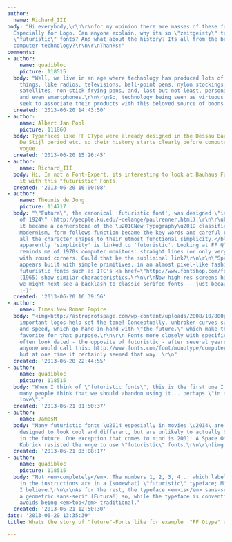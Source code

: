 ```yaml
---
author:
  name: Richard_III
body: "Hi everybody,\r\n\r\nfor my opinion there are masses of these fonts in use.
  Especially for Logo. Can anyone explain, why its so \"zeitgeisty\" to use these
  \"futuristic\" fonts? And what about the history? Its all from the beginning of
  computer technology?\r\n\r\nThanks!"
comments:
- author:
    name: quadibloc
    picture: 118515
  body: "Well, we live in an age where technology has produced lots of fun and useful
    things, like radios, televisions, ball-point pens, nylon stockings, communications
    satellites, non-stick frying pans, and, last but not least, personal computers
    and even smartphones.\r\n\r\nSo, technology being seen as virtuous, advertisers
    seek to associate their products with this beloved source of boons."
  created: '2013-06-20 14:43:50'
- author:
    name: Albert Jan Pool
    picture: 111860
  body: Typefaces like FF QType were already designed in the Dessau Bauhaus, during
    De Stijl period etc. so their history starts clearly before computers were en
    vogue.
  created: '2013-06-20 15:26:45'
- author:
    name: Richard_III
  body: Hi, Im not a Font-Expert, its interesting to look at Bauhaus Fonts and compare
    it with this "futuristic" Fonts.
  created: '2013-06-20 16:00:08'
- author:
    name: Theunis de Jong
    picture: 114717
  body: "\"Futura\", the canonical 'futuristic font', was designed \"in the summer
    of 1924\" (http://people.ku.edu/~delange/paulrenner.html).\r\n\r\nFrom that article:\r\n<blockquote>...
    it became a cornerstone of the \u201CNew Typography\u201D classified as Geometrical
    Modernism, form follows function became the key words and careful reasoning constrained
    all the character shapes to their utmost functional simplicity.</blockquote>\r\n\r\nSo
    apparently 'simplicity' is linked to 'futuristic'. Looking at FF QType, its design
    reminds me of 1970s computer monitors: straight lines (or only very subtly curved),
    with round corners. Could that be the subliminal link?\r\n\r\n\"Space Colony\"
    appears built with simple primitives, in an almost pixel-like fashion. Early 1960s
    futuristic fonts such as ITC's <a href=\"http://www.fontshop.com/fonts/family/countdown_itc/\">Countdown</a>
    (1965) show similar characteristics.\r\n\r\nNow high-res screens have become available
    we might next see a backlash to classic serifed fonts -- just because it is possible
    :-)"
  created: '2013-06-20 16:39:56'
- author:
    name: Times New Roman Empire
  body: "<img>http://astroprofspage.com/wp-content/uploads/2008/10/800px-nasa_worm_logo.png</img>\r\n\r\nCertain
    important logos help set the tone! Conceptually, unbroken curves suggest aerodymanics
    and speed, which go hand-in-hand with \"the future.\" which make them a perennial
    favorite for that purpose.\r\n\r\n Fonts more closely with specific technologies
    often look dated - the opposite of futuristic - after several years. I don't think
    anyone would call this: http://www.fonts.com/font/monotype/computer futuristic,
    but at one time it certainly seemed that way. \r\n"
  created: '2013-06-20 22:44:55'
- author:
    name: quadibloc
    picture: 118515
  body: "When I think of \"futuristic fonts\", this is the first one I think of:\r\n\r\n[[http://www.identifont.com/show?374]]\r\n\r\nbut
    many people think that we should abandon using it... perhaps \"in the name of
    love\"."
  created: '2013-06-21 01:50:37'
- author:
    name: JamesM
  body: "Many futuristic fonts \u2014 especially in movies \u2014\_are rather gimmicky,
    designed to look cool and different, but are unlikely to actually be used much
    in the future. One exception that comes to mind is 2001: A Space Odyssey, in which
    Kubrick resisted the urge to use \"futuristic\" fonts.\r\n\r\n[img:sites/default/files/old-images/2001_5460.jpg]"
  created: '2013-06-21 03:08:17'
- author:
    name: quadibloc
    picture: 118515
  body: "Not <em>completely</em>. The numbers 1, 2, 3, 4... which label the steps
    in the instructions are in a (somewhat) \"futuristic\" typeface; Microgramma,
    I believe.\r\n\r\nAs for the rest, the typeface <em>is</em> sans-serif, in fact,
    a geometric sans-serif (Futura!) so, while the typeface is conventional, it still
    avoids being <em>too</em> traditional."
  created: '2013-06-21 12:50:30'
date: '2013-06-20 13:35:39'
title: Whats the story of "future"-Fonts like for example  "FF Qtype" or "Space Colony"?

---
```

